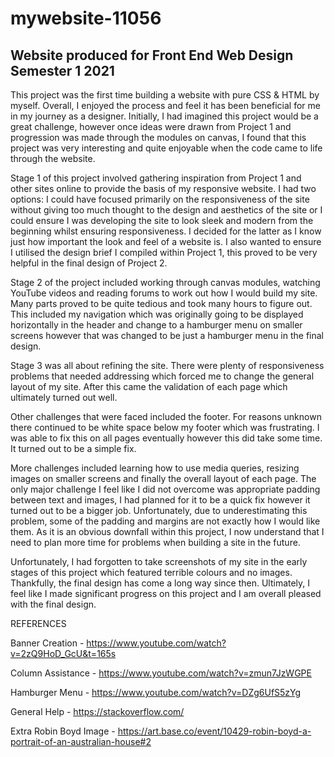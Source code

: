 # mywebsite-11056
## Website produced for Front End Web Design Semester 1 2021

This project was the first time building a website with pure CSS & HTML by myself. Overall, I enjoyed the process and feel it has been beneficial for me in my journey as a designer. Initially, I had imagined this project would be a great challenge, however once ideas were drawn from Project 1 and progression was made through the modules on canvas, I found that this project was very interesting and quite enjoyable when the code came to life through the website.

Stage 1 of this project involved gathering inspiration from Project 1 and other sites online to provide the basis of my responsive website. I had two options: I could have focused primarily on the responsiveness of the site without giving too much thought to the design and aesthetics of the site or I could ensure I was developing the site to look sleek and modern from the beginning whilst ensuring responsiveness. I decided for the latter 
as I know just how important the look and feel of a website is. I also wanted to ensure I utilised the design brief I compiled within Project 1, this proved to be very helpful in the final design of Project 2.

Stage 2 of the project included working through canvas modules, watching YouTube videos and reading forums to work out how I would build my site. Many parts proved to be quite tedious and took many hours to figure out. This included my navigation which was originally going to be displayed horizontally in the header and change to a hamburger menu on smaller screens however that was changed to be just a hamburger menu in the final design.

Stage 3 was all about refining the site. There were plenty of responsiveness problems that needed addressing which forced me to change the general layout of my site.  After this came the validation of each page which ultimately turned out well. 

Other challenges that were faced included the footer. For reasons unknown there continued to be white space below my footer which was frustrating. I was able to fix this on all pages eventually however this did take some time. It turned out to be a simple fix.

More challenges included learning how to use media queries, resizing images on smaller screens and finally the overall layout of each page. The only major challenge I feel like I did not overcome was appropriate padding between text and images, I had planned for it to be a quick fix however it turned out to be a bigger job. Unfortunately, due to underestimating this problem, some of the padding and margins are not exactly how I would like them. As it is an obvious downfall within this project, I now understand that I need to plan more time for problems when building a site in the future.

Unfortunately, I had forgotten to take screenshots of my site in the early stages of this project which featured terrible colours and no images. Thankfully, the final design has come a long way since then. Ultimately, I feel like I made significant progress on this project and I am overall pleased with the final design.
 
 REFERENCES

 Banner Creation - https://www.youtube.com/watch?v=2zQ9HoD_GcU&t=165s

 Column Assistance - https://www.youtube.com/watch?v=zmun7JzWGPE

 Hamburger Menu - https://www.youtube.com/watch?v=DZg6UfS5zYg

 General Help - https://stackoverflow.com/

 Extra Robin Boyd Image - https://art.base.co/event/10429-robin-boyd-a-portrait-of-an-australian-house#2
